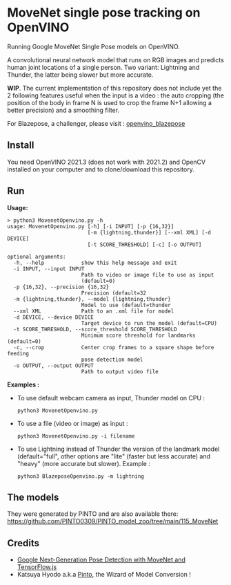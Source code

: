# MoveNet single pose tracking on OpenVINO

Running Google MoveNet Single Pose models on OpenVINO.

A convolutional neural network model that runs on RGB images and predicts human joint
locations of a single person. Two variant: Lightning and Thunder, the latter being slower but more accurate.

**WIP**. The current implementation of this repository does not include yet the 2 following features useful when the input is a video : the auto cropping (the position of the body in frame N is used to crop the frame N+1 allowing a better precision) and a smoothing filter. 

For Blazepose, a challenger, please visit : [openvino_blazepose](https://github.com/geaxgx/openvino_blazepose)


## Install

You need OpenVINO 2021.3 (does not work with 2021.2) and OpenCV installed on your computer and to clone/download this repository.

## Run

**Usage:**

```
> python3 MovenetOpenvino.py -h                                               
usage: MovenetOpenvino.py [-h] [-i INPUT] [-p {16,32}]
                          [-m {lightning,thunder}] [--xml XML] [-d DEVICE]
                          [-t SCORE_THRESHOLD] [-c] [-o OUTPUT]

optional arguments:
  -h, --help            show this help message and exit
  -i INPUT, --input INPUT
                        Path to video or image file to use as input
                        (default=0)
  -p {16,32}, --precision {16,32}
                        Precision (default=32
  -m {lightning,thunder}, --model {lightning,thunder}
                        Model to use (default=thunder
  --xml XML             Path to an .xml file for model
  -d DEVICE, --device DEVICE
                        Target device to run the model (default=CPU)
  -t SCORE_THRESHOLD, --score_threshold SCORE_THRESHOLD
                        Minimum score threshold for landmarks (default=0)
  -c, --crop            Center crop frames to a square shape before feeding
                        pose detection model
  -o OUTPUT, --output OUTPUT
                        Path to output video file

```
**Examples :**

- To use default webcam camera as input, Thunder model on CPU :

    ```python3 MovenetOpenvino.py```

- To use a file (video or image) as input :

    ```python3 MovenetOpenvino.py -i filename```

- To use Lightning instead of Thunder the version of the landmark model (default="full", other options are "lite" (faster but less accurate) and "heavy" (more accurate but slower). Example :

    ```python3 BlazeposeOpenvino.py -m lightning```


## The models 
They were generated by PINTO and are also available there: https://github.com/PINTO0309/PINTO_model_zoo/tree/main/115_MoveNet


## Credits
* [Google Next-Generation Pose Detection with MoveNet and TensorFlow.js](https://blog.tensorflow.org/2021/05/next-generation-pose-detection-with-movenet-and-tensorflowjs.html)
* Katsuya Hyodo a.k.a [Pinto](https://github.com/PINTO0309), the Wizard of Model Conversion !
